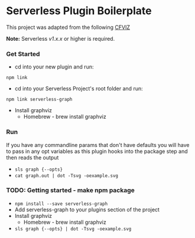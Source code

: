 Serverless Plugin Boilerplate
=============================

This project was adapted from the following [CFVIZ](https://github.com/benbc/cloud-formation-viz/blob/master/cfviz)

**Note:** Serverless *v1.x.x* or higher is required.

### Get Started
* cd into your new plugin and run:
```
npm link
```

* cd into your Serverless Project's root folder and run:
```
npm link serverless-graph
```
* Install graphviz
  * Homebrew - brew install graphviz

### Run
If you have any commandline params that don't have defaults you will have to pass in any opt variables as this plugin hooks into the package step and then reads the output
* `sls graph {--opts}`
* `cat graph.out | dot -Tsvg -oexample.svg`

### TODO: Getting started - make npm package
* `npm install --save serverless-graph`
* Add serverless-graph to your plugins section of the project
* Install graphviz
  * Homebrew - brew install graphviz
* `sls graph {--opts} | dot -Tsvg -oexample.svg`
